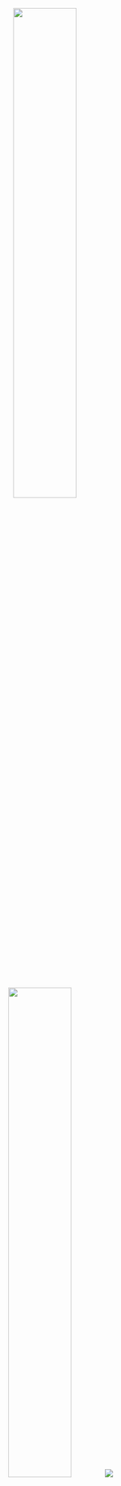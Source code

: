<p align="center">
  <img height="50%" width="auto" src ="https://github-readme-stats.vercel.app/api?username=sk8dvlpr&show_icons=true&count_private=true">
  <img height="50%" width="auto" src ="https://github-readme-stats.vercel.app/api/top-langs/?username=sk8dvlpr&layout=compact&langs_count=6">
  <img src ="https://github-readme-streak-stats.herokuapp.com?user=sk8dvlpr">
</p>
